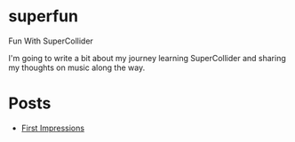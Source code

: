 # superfun
Fun With SuperCollider

I'm going to write a bit about my journey learning SuperCollider and sharing my thoughts on music along the way. 

# Posts
- [First Impressions](first-impressions.md)
